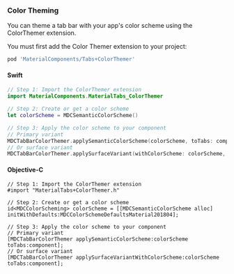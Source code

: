 ### Color Theming

You can theme a tab bar with your app's color scheme using the ColorThemer extension.

You must first add the Color Themer extension to your project:

```bash
pod 'MaterialComponents/Tabs+ColorThemer'
```

<!--<div class="material-code-render" markdown="1">-->
#### Swift

```swift
// Step 1: Import the ColorThemer extension
import MaterialComponents.MaterialTabs_ColorThemer

// Step 2: Create or get a color scheme
let colorScheme = MDCSemanticColorScheme()

// Step 3: Apply the color scheme to your component
// Primary variant
MDCTabBarColorThemer.applySemanticColorScheme(colorScheme, toTabs: component)
// Or surface variant
MDCTabBarColorThemer.applySurfaceVariant(withColorScheme: colorScheme, toTabs: component)
```

#### Objective-C

```objc
// Step 1: Import the ColorThemer extension
#import "MaterialTabs+ColorThemer.h"

// Step 2: Create or get a color scheme
id<MDCColorScheming> colorScheme = [[MDCSemanticColorScheme alloc] initWithDefaults:MDCColorSchemeDefaultsMaterial201804];

// Step 3: Apply the color scheme to your component
// Primary variant
[MDCTabBarColorThemer applySemanticColorScheme:colorScheme toTabs:component];
// Or surface variant
[MDCTabBarColorThemer applySurfaceVariantWithColorScheme:colorScheme toTabs:component];
```
<!--</div>-->
